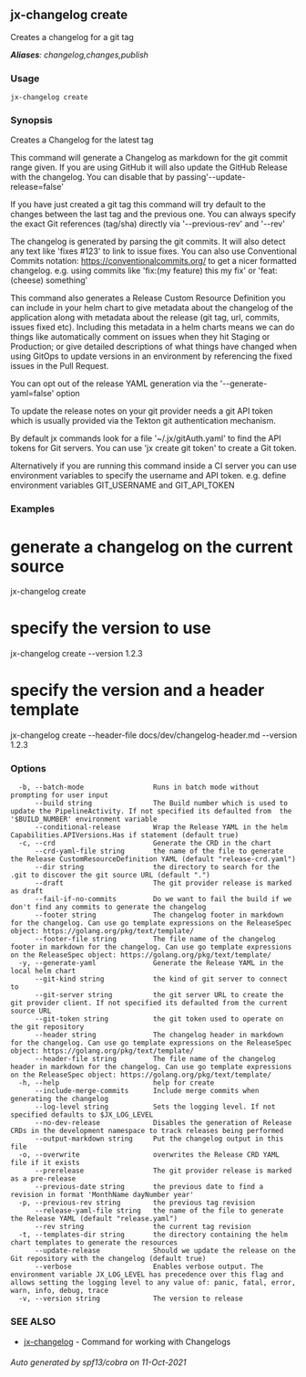 ## jx-changelog create

Creates a changelog for a git tag

***Aliases**: changelog,changes,publish*

### Usage

```
jx-changelog create
```

### Synopsis

Creates a Changelog for the latest tag 

This command will generate a Changelog as markdown for the git commit range given. If you are using GitHub it will also update the GitHub Release with the changelog. You can disable that by passing'--update-release=false' 

If you have just created a git tag this command will try default to the changes between the last tag and the previous one. You can always specify the exact Git references (tag/sha) directly via '--previous-rev' and '--rev' 

The changelog is generated by parsing the git commits. It will also detect any text like 'fixes #123' to link to issue fixes. You can also use Conventional Commits notation: https://conventionalcommits.org/ to get a nicer formatted changelog. e.g. using commits like 'fix:(my feature) this my fix' or 'feat:(cheese) something' 

This command also generates a Release Custom Resource Definition you can include in your helm chart to give metadata about the changelog of the application along with metadata about the release (git tag, url, commits, issues fixed etc). Including this metadata in a helm charts means we can do things like automatically comment on issues when they hit Staging or Production; or give detailed descriptions of what things have changed when using GitOps to update versions in an environment by referencing the fixed issues in the Pull Request. 

You can opt out of the release YAML generation via the '--generate-yaml=false' option 

To update the release notes on your git provider needs a git API token which is usually provided via the Tekton git authentication mechanism.

By default jx commands look for a file '~/.jx/gitAuth.yaml' to find the API tokens for Git servers. You can use 'jx create git token' to create a Git token.

Alternatively if you are running this command inside a CI server you can use environment variables to specify the username and API token.
e.g. define environment variables GIT_USERNAME and GIT_API_TOKEN


### Examples

  # generate a changelog on the current source
  jx-changelog create
  
  # specify the version to use
  jx-changelog create --version 1.2.3
  
  # specify the version and a header template
  jx-changelog create --header-file docs/dev/changelog-header.md --version 1.2.3

### Options

```
  -b, --batch-mode                 Runs in batch mode without prompting for user input
      --build string               The Build number which is used to update the PipelineActivity. If not specified its defaulted from  the '$BUILD_NUMBER' environment variable
      --conditional-release        Wrap the Release YAML in the helm Capabilities.APIVersions.Has if statement (default true)
  -c, --crd                        Generate the CRD in the chart
      --crd-yaml-file string       the name of the file to generate the Release CustomResourceDefinition YAML (default "release-crd.yaml")
      --dir string                 the directory to search for the .git to discover the git source URL (default ".")
      --draft                      The git provider release is marked as draft
      --fail-if-no-commits         Do we want to fail the build if we don't find any commits to generate the changelog
      --footer string              The changelog footer in markdown for the changelog. Can use go template expressions on the ReleaseSpec object: https://golang.org/pkg/text/template/
      --footer-file string         The file name of the changelog footer in markdown for the changelog. Can use go template expressions on the ReleaseSpec object: https://golang.org/pkg/text/template/
  -y, --generate-yaml              Generate the Release YAML in the local helm chart
      --git-kind string            the kind of git server to connect to
      --git-server string          the git server URL to create the git provider client. If not specified its defaulted from the current source URL
      --git-token string           the git token used to operate on the git repository
      --header string              The changelog header in markdown for the changelog. Can use go template expressions on the ReleaseSpec object: https://golang.org/pkg/text/template/
      --header-file string         The file name of the changelog header in markdown for the changelog. Can use go template expressions on the ReleaseSpec object: https://golang.org/pkg/text/template/
  -h, --help                       help for create
      --include-merge-commits      Include merge commits when generating the changelog
      --log-level string           Sets the logging level. If not specified defaults to $JX_LOG_LEVEL
      --no-dev-release             Disables the generation of Release CRDs in the development namespace to track releases being performed
      --output-markdown string     Put the changelog output in this file
  -o, --overwrite                  overwrites the Release CRD YAML file if it exists
      --prerelease                 The git provider release is marked as a pre-release
      --previous-date string       the previous date to find a revision in format 'MonthName dayNumber year'
  -p, --previous-rev string        the previous tag revision
      --release-yaml-file string   the name of the file to generate the Release YAML (default "release.yaml")
      --rev string                 the current tag revision
  -t, --templates-dir string       the directory containing the helm chart templates to generate the resources
      --update-release             Should we update the release on the Git repository with the changelog (default true)
      --verbose                    Enables verbose output. The environment variable JX_LOG_LEVEL has precedence over this flag and allows setting the logging level to any value of: panic, fatal, error, warn, info, debug, trace
  -v, --version string             The version to release
```

### SEE ALSO

* [jx-changelog](jx-changelog.md)	 - Command for working with Changelogs

###### Auto generated by spf13/cobra on 11-Oct-2021
